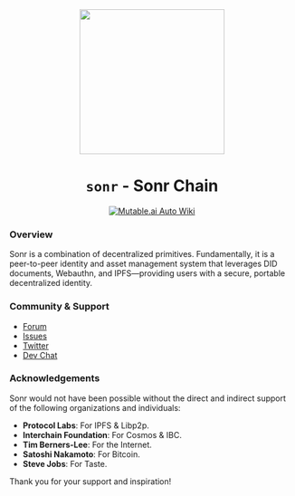 <div align="center">
<img src="https://pub-97e96d678cb448969765e4c1542e675a.r2.dev/github-sonr.png" width="256" height="256" />

# `sonr` - Sonr Chain

[![Mutable.ai Auto Wiki](https://img.shields.io/badge/Auto_Wiki-Mutable.ai-blue)](https://wiki.mutable.ai/di-dao/core)

</div>

### Overview

Sonr is a combination of decentralized primitives. Fundamentally, it is a peer-to-peer identity and asset management system that leverages DID documents, Webauthn, and IPFS—providing users with a secure, portable decentralized identity.

### Community & Support

-   [Forum](https://github.com/di-dao/sonr/discussions)
-   [Issues](https://github.com/di-dao/sonr/issues)
-   [Twitter](https://sonr.io/twitter)
-   [Dev Chat](https://sonr.io/discord)

### Acknowledgements

Sonr would not have been possible without the direct and indirect support of the following organizations and individuals:

-   **Protocol Labs**: For IPFS & Libp2p.
-   **Interchain Foundation**: For Cosmos & IBC.
-   **Tim Berners-Lee**: For the Internet.
-   **Satoshi Nakamoto**: For Bitcoin.
-   **Steve Jobs**: For Taste.

Thank you for your support and inspiration!
